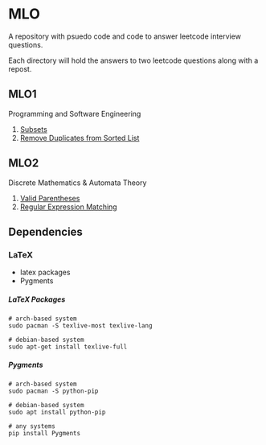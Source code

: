 # MLO

A repository with psuedo code and code to answer leetcode interview questions.

Each directory will hold the answers to two leetcode questions along with a
repost.

## MLO1

Programming and Software Engineering

1. [Subsets](https://leetcode.com/problems/subsets/)
2. [Remove Duplicates from Sorted List](https://leetcode.com/problems/remove-duplicates-from-sorted-list/)

## MLO2

Discrete Mathematics & Automata Theory

1. [Valid Parentheses](https://leetcode.com/problems/valid-parentheses/)
2. [Regular Expression Matching](https://leetcode.com/problems/regular-expression-matching/)

## Dependencies

### LaTeX

- latex packages
- Pygments

##### LaTeX Packages
```
# arch-based system
sudo pacman -S texlive-most texlive-lang

# debian-based system
sudo apt-get install texlive-full
```

##### Pygments
```
# arch-based system
sudo pacman -S python-pip

# debian-based system
sudo apt install python-pip

# any systems
pip install Pygments
```

